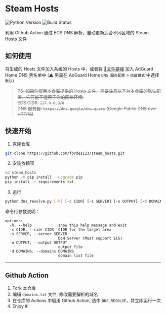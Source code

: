 # Steam Hosts
![Python Version](https://img.shields.io/badge/Python-3%2B-blue?)
![Build Status](https://img.shields.io/github/actions/workflow/status/fordes123/steam_hosts/dns_resolve.yml?branch=main) 

利用 Github Action 通过 ECS DNS 解析，自动更新适合不同区域的 Steam Hosts 文件

## 如何使用

将生成的 Hosts 文件加入系统的 Hosts 中，或者将 [🔗文件链接](https://raw.githubusercontent.com/fordes123/steam_hosts/main/hosts) 加入 AdGuard Home DNS 黑名单中
(⚠️ 另需在 AdGuard Home `DNS 服务配置` > `拦截模式` 中选择 `默认`)  

> ~~PS: 如果你使用本仓库提供的 Hosts 文件，需要注意以下为本仓库的默认配置，它可能不适用于你的网络环境:  
> ECS CIDR: `127.0.0.0/8`  
> DNS 服务器: `https://dns.google/dns-query` (Google Public DNS over HTTPS)~~

## 快速开始

1. 克隆仓库
```bash
git clone https://github.com/fordes123/steam_hosts.git
```

2. 安装依赖项
```bash
cd steam_hosts
python -m pip install --upgrade pip
pip install -r requirements.txt
```

3. 运行
```bash
python dns_resolve.py [-h] [-c CIDR] [-s SERVER] [-o OUTPUT] [-d DOMAINS]
```

命令行参数说明：
```text
options:
  -h, --help            show this help message and exit
  -c CIDR, --cidr CIDR  CIDR for the target area
  -s SERVER, --server SERVER
                        DoH Server (Must support ECS)
  -o OUTPUT, --output OUTPUT
                        output file
  -d DOMAINS, --domains DOMAINS
                        domain list file
```

---

## Github Action

1. Fork 本仓库
2. 编辑 `domains.txt` 文件, 修改需要解析的域名
3. 在仓库的 Actions 中启用 Github Action, 选中 `DNS_RESOLVE`，并立即运行一次
4. Enjoy it!


